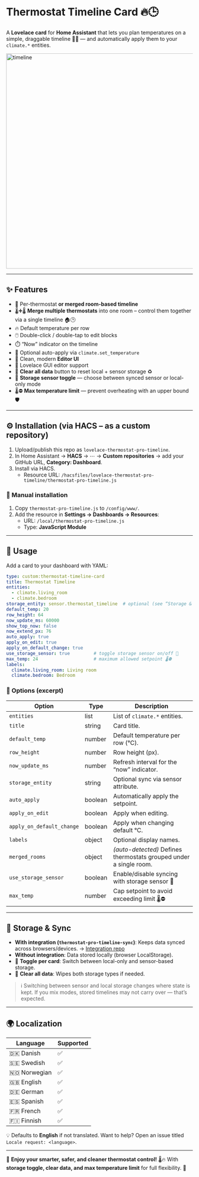 # Thermostat Timeline Card 🔥🕒

A **Lovelace card** for **Home Assistant** that lets you plan temperatures on a simple, draggable timeline 🏡📅 — and automatically apply them to your `climate.*` entities.

<img width="2291" height="581" alt="timeline" src="https://github.com/user-attachments/assets/7dce9516-1654-4eb8-87b1-6c091a3bf233" />

---

## ✨ Features

* 🧊 Per-thermostat **or merged room-based timeline**
* 🌡️➕🌡️ **Merge multiple thermostats** into one room – control them together via a single timeline 🏠🕒
* 🔥 Default temperature per row
* 🖱️ Double-click / double-tap to edit blocks
* ⏱️ “Now” indicator on the timeline
* 🤖 Optional auto-apply via `climate.set_temperature`
* 🧭 Clean, modern **Editor UI**
* 🧩 Lovelace GUI editor support
* 🧹 **Clear all data** button to reset local + sensor storage ♻️
* 🔁 **Storage sensor toggle** — choose between synced sensor or local-only mode
* 🌡️⛔ **Max temperature limit** — prevent overheating with an upper bound 🛡️

---

## ⚙️ Installation (via HACS – as a custom repository)

1. Upload/publish this repo as `lovelace-thermostat-pro-timeline`.
2. In Home Assistant → **HACS** → ⋯ → **Custom repositories** → add your GitHub URL, **Category: Dashboard**.
3. Install via HACS.
   * Resource URL: `/hacsfiles/lovelace-thermostat-pro-timeline/thermostat-pro-timeline.js`

### 🧠 Manual installation

1. Copy `thermostat-pro-timeline.js` to `/config/www/`.
2. Add the resource in **Settings → Dashboards → Resources**:
   * URL: `/local/thermostat-pro-timeline.js`
   * Type: **JavaScript Module**

---

## 🧰 Usage

Add a card to your dashboard with YAML:

```yaml
type: custom:thermostat-timeline-card
title: Thermostat Timeline
entities:
  - climate.living_room
  - climate.bedroom
storage_entity: sensor.thermostat_timeline  # optional (see “Storage & sync”)
default_temp: 20
row_height: 64
now_update_ms: 60000
show_top_now: false
now_extend_px: 76
auto_apply: true
apply_on_edit: true
apply_on_default_change: true
use_storage_sensor: true         # toggle storage sensor on/off 🔁
max_temp: 24                     # maximum allowed setpoint 🌡️⛔
labels:
  climate.living_room: Living room
  climate.bedroom: Bedroom
````

### 🧾 Options (excerpt)

| Option                    | Type    | Description                                                        |
| ------------------------- | ------- | ------------------------------------------------------------------ |
| `entities`                | list    | List of `climate.*` entities.                                      |
| `title`                   | string  | Card title.                                                        |
| `default_temp`            | number  | Default temperature per row (°C).                                  |
| `row_height`              | number  | Row height (px).                                                   |
| `now_update_ms`           | number  | Refresh interval for the “now” indicator.                          |
| `storage_entity`          | string  | Optional sync via sensor attribute.                                |
| `auto_apply`              | boolean | Automatically apply the setpoint.                                  |
| `apply_on_edit`           | boolean | Apply when editing.                                                |
| `apply_on_default_change` | boolean | Apply when changing default °C.                                    |
| `labels`                  | object  | Optional display names.                                            |
| `merged_rooms`            | object  | *(auto-detected)* Defines thermostats grouped under a single room. |
| `use_storage_sensor`      | boolean | Enable/disable syncing with storage sensor 🔁                      |
| `max_temp`                | number  | Cap setpoint to avoid exceeding limit 🌡️⛔                         |

---

## 💾 Storage & Sync

* **With integration (`thermostat-pro-timeline-sync`)**: Keeps data synced across browsers/devices.
  → [Integration repo](https://github.com/qlerup/thermostat-pro-timeline-sync)
* **Without integration**: Data stored locally (browser LocalStorage).
* 🔁 **Toggle per card**: Switch between local-only and sensor-based storage.
* 🧹 **Clear all data**: Wipes both storage types if needed.

> ℹ️ Switching between sensor and local storage changes where state is kept. If you mix modes, stored timelines may not carry over — that’s expected.

---

## 🌍 Localization

| Language       | Supported |
| -------------- | --------- |
| 🇩🇰 Danish    | ✅         |
| 🇸🇪 Swedish   | ✅         |
| 🇳🇴 Norwegian | ✅         |
| 🇬🇧 English   | ✅         |
| 🇩🇪 German    | ✅         |
| 🇪🇸 Spanish   | ✅         |
| 🇫🇷 French    | ✅         |
| 🇫🇮 Finnish   | ✅         |

💡 Defaults to **English** if not translated.
Want to help? Open an issue titled `Locale request: <language>`.

---

🎉 **Enjoy your smarter, safer, and cleaner thermostat control!**
🌡️🔥 With **storage toggle, clear data, and max temperature limit** for full flexibility. 💫

```
```
